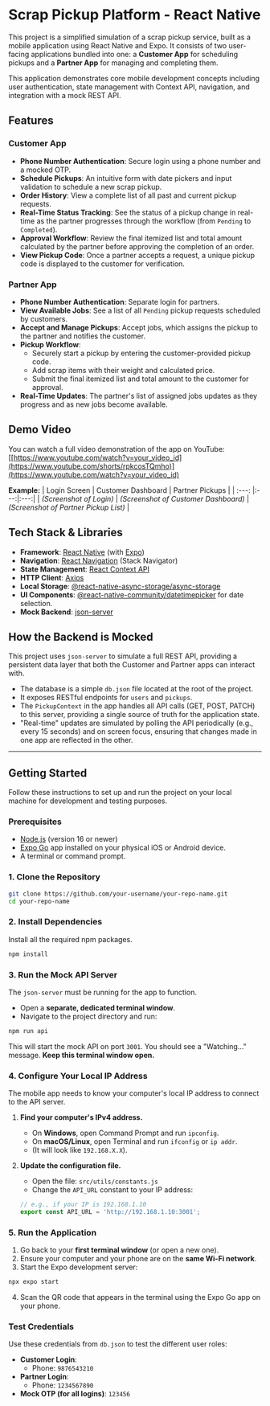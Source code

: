 
# Scrap Pickup Platform - React Native

This project is a simplified simulation of a scrap pickup service, built as a mobile application using React Native and Expo. It consists of two user-facing applications bundled into one: a **Customer App** for scheduling pickups and a **Partner App** for managing and completing them.

This application demonstrates core mobile development concepts including user authentication, state management with Context API, navigation, and integration with a mock REST API.

## Features

### Customer App
- **Phone Number Authentication**: Secure login using a phone number and a mocked OTP.
- **Schedule Pickups**: An intuitive form with date pickers and input validation to schedule a new scrap pickup.
- **Order History**: View a complete list of all past and current pickup requests.
- **Real-Time Status Tracking**: See the status of a pickup change in real-time as the partner progresses through the workflow (from `Pending` to `Completed`).
- **Approval Workflow**: Review the final itemized list and total amount calculated by the partner before approving the completion of an order.
- **View Pickup Code**: Once a partner accepts a request, a unique pickup code is displayed to the customer for verification.

### Partner App
- **Phone Number Authentication**: Separate login for partners.
- **View Available Jobs**: See a list of all `Pending` pickup requests scheduled by customers.
- **Accept and Manage Pickups**: Accept jobs, which assigns the pickup to the partner and notifies the customer.
- **Pickup Workflow**:
  - Securely start a pickup by entering the customer-provided pickup code.
  - Add scrap items with their weight and calculated price.
  - Submit the final itemized list and total amount to the customer for approval.
- **Real-Time Updates**: The partner's list of assigned jobs updates as they progress and as new jobs become available.

## Demo Video

You can watch a full video demonstration of the app on YouTube:
[[https://www.youtube.com/watch?v=your_video_id](https://www.youtube.com/shorts/rpkcosTQmho)](https://www.youtube.com/watch?v=your_video_id)



**Example:**
| Login Screen | Customer Dashboard | Partner Pickups |
| :---: |:---:|:---:|
| *(Screenshot of Login)* | *(Screenshot of Customer Dashboard)* | *(Screenshot of Partner Pickup List)* |


## Tech Stack & Libraries

- **Framework**: [React Native](https://reactnative.dev/) (with [Expo](https://expo.dev/))
- **Navigation**: [React Navigation](https://reactnavigation.org/) (Stack Navigator)
- **State Management**: [React Context API](https://react.dev/reference/react/useContext)
- **HTTP Client**: [Axios](https://axios-http.com/)
- **Local Storage**: [@react-native-async-storage/async-storage](https://react-native-async-storage.github.io/async-storage/)
- **UI Components**: [@react-native-community/datetimepicker](https://github.com/react-native-datetimepicker/datetimepicker) for date selection.
- **Mock Backend**: [json-server](https://github.com/typicode/json-server)

## How the Backend is Mocked

This project uses `json-server` to simulate a full REST API, providing a persistent data layer that both the Customer and Partner apps can interact with.

- The database is a simple `db.json` file located at the root of the project.
- It exposes RESTful endpoints for `users` and `pickups`.
- The `PickupContext` in the app handles all API calls (GET, POST, PATCH) to this server, providing a single source of truth for the application state.
- "Real-time" updates are simulated by polling the API periodically (e.g., every 15 seconds) and on screen focus, ensuring that changes made in one app are reflected in the other.

---

## Getting Started

Follow these instructions to set up and run the project on your local machine for development and testing purposes.

### Prerequisites

- [Node.js](https://nodejs.org/) (version 16 or newer)
- [Expo Go](https://expo.dev/go) app installed on your physical iOS or Android device.
- A terminal or command prompt.

### 1. Clone the Repository

```bash
git clone https://github.com/your-username/your-repo-name.git
cd your-repo-name
```

### 2. Install Dependencies

Install all the required npm packages.

```bash
npm install
```

### 3. Run the Mock API Server

The `json-server` must be running for the app to function.

- Open a **separate, dedicated terminal window**.
- Navigate to the project directory and run:

```bash
npm run api
```
This will start the mock API on port `3001`. You should see a "Watching..." message. **Keep this terminal window open.**

### 4. Configure Your Local IP Address

The mobile app needs to know your computer's local IP address to connect to the API server.

1.  **Find your computer's IPv4 address.**
    -   On **Windows**, open Command Prompt and run `ipconfig`.
    -   On **macOS/Linux**, open Terminal and run `ifconfig` or `ip addr`.
    -   (It will look like `192.168.X.X`).

2.  **Update the configuration file.**
    -   Open the file: `src/utils/constants.js`
    -   Change the `API_URL` constant to your IP address:

    ```javascript
    // e.g., if your IP is 192.168.1.10
    export const API_URL = 'http://192.168.1.10:3001';
    ```

### 5. Run the Application

1.  Go back to your **first terminal window** (or open a new one).
2.  Ensure your computer and your phone are on the **same Wi-Fi network**.
3.  Start the Expo development server:

```bash
npx expo start
```
4.  Scan the QR code that appears in the terminal using the Expo Go app on your phone.

### Test Credentials

Use these credentials from `db.json` to test the different user roles:

-   **Customer Login**:
    -   Phone: `9876543210`
-   **Partner Login**:
    -   Phone: `1234567890`
-   **Mock OTP (for all logins)**: `123456`
